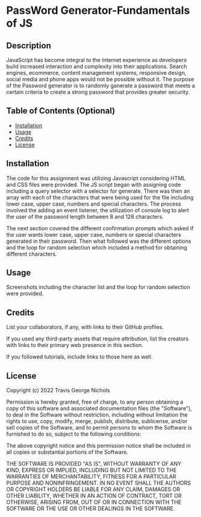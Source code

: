 # PassWord Generator-Fundamentals of JS

## Description

JavaScript has become integral to the Internet experience as developers build increased interaction and complexity into their applications. Search engines, ecommerce, content management systems, responsive design, social media and phone apps would not be possible without it. The purpose of the Password generator is to randomly ganerate a password that meets a certain criteria to create a strong password that provides greater security.




## Table of Contents (Optional)


- [Installation](#installation) 
- [Usage](#usage)
- [Credits](#credits)
- [License](#license)



## Installation


The code for this assignment was utilizing Javascript considering HTML and CSS files were provided. The JS script began with assigning code including a query selector with a selector for generate.
There was then an array with each of the characters that were being used for the file including lower case, upper case, numbers and special characters. The process involved the adding an event listener, the utilization of console log to alert the user of the password length between 8 and 128 characters.

The next section covered the different confirmation prompts which asked if the user wants lower case, upper case, numbers or special characters generated in their password. Then what followed was the different options and the loop for random selection which included a method for obtaining different characters.



## Usage

Screenshots including the character list and the loop for random selection were provided.

## Credits

List your collaborators, if any, with links to their GitHub profiles.

If you used any third-party assets that require attribution, list the creators with links to their primary web presence in this section.

If you followed tutorials, include links to those here as well.

## License

Copyright (c) 2022 Travis George Nichols

Permission is hereby granted, free of charge, to any person obtaining a copy
of this software and associated documentation files (the "Software"), to deal
in the Software without restriction, including without limitation the rights
to use, copy, modify, merge, publish, distribute, sublicense, and/or sell
copies of the Software, and to permit persons to whom the Software is
furnished to do so, subject to the following conditions:

The above copyright notice and this permission notice shall be included in all
copies or substantial portions of the Software.

THE SOFTWARE IS PROVIDED "AS IS", WITHOUT WARRANTY OF ANY KIND, EXPRESS OR
IMPLIED, INCLUDING BUT NOT LIMITED TO THE WARRANTIES OF MERCHANTABILITY,
FITNESS FOR A PARTICULAR PURPOSE AND NONINFRINGEMENT. IN NO EVENT SHALL THE
AUTHORS OR COPYRIGHT HOLDERS BE LIABLE FOR ANY CLAIM, DAMAGES OR OTHER
LIABILITY, WHETHER IN AN ACTION OF CONTRACT, TORT OR OTHERWISE, ARISING FROM,
OUT OF OR IN CONNECTION WITH THE SOFTWARE OR THE USE OR OTHER DEALINGS IN THE
SOFTWARE.


